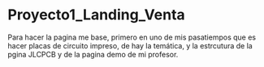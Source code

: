 # Proyecto1_Landing_Venta
Para hacer la pagina me base, primero en uno de mis pasatiempos que es hacer placas de circuito impreso, de hay la temática, y la estrcutura de la pgina JLCPCB y de la pagina demo de mi profesor.
